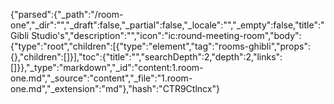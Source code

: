 {"parsed":{"_path":"/room-one","_dir":"","_draft":false,"_partial":false,"_locale":"","_empty":false,"title":"Gibli Studio's","description":"","icon":"ic:round-meeting-room","body":{"type":"root","children":[{"type":"element","tag":"rooms-ghibli","props":{},"children":[]}],"toc":{"title":"","searchDepth":2,"depth":2,"links":[]}},"_type":"markdown","_id":"content:1.room-one.md","_source":"content","_file":"1.room-one.md","_extension":"md"},"hash":"CTR9Ctlncx"}